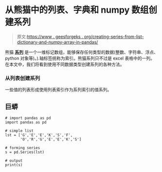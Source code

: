 # 从熊猫中的列表、字典和 numpy 数组创建系列

> 原文:[https://www . geesforgeks . org/creating-series-from-list-dictionary-and-numpy-array-in-pandas/](https://www.geeksforgeeks.org/creating-series-from-list-dictionary-and-numpy-array-in-pandas/)

熊猫 [**系列**](https://www.geeksforgeeks.org/python-pandas-series/) 是一个一维标记数组，能够保存任何类型的数据(整数、字符串、浮点、python 对象等)。).轴标签统称为索引。熊猫系列只不过是 excel 表格中的一列。在本文中，我们将看到使用不同数据类型创建系列的各种方法。

### 从列表创建系列

一些值的列表形成使用列表索引作为系列索引的值系列。

## 巨蟒

```
# import pandas as pd
import pandas as pd

# simple list
lst = ['G','E','E','K','S','F',
       'O','R','G','E','E','K','S']

# forming series
s = pd.Series(lst)

# output
print(s)
```